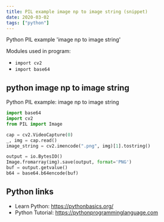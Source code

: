```yaml
---
title: PIL example image np to image string (snippet)
date: 2020-03-02
tags: ["python"]
---
```

Python PIL example 'image np to image string'


Modules used in program: 
* `import cv2`
* `import base64`

## python image np to image string

Python PIL example: image np to image string

```python
import base64
import cv2
from PIL import Image

cap = cv2.VideoCapture(0)
_, img = cap.read()
image_string = cv2.imencode(".png", img)[1].tostring()

output = io.BytesIO()
Image.fromarray(img).save(output, format='PNG')
buf = output.getvalue()
b64 = base64.b64encode(buf)

```

## Python links

- Learn Python: https://pythonbasics.org/
- Python Tutorial: https://pythonprogramminglanguage.com
